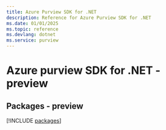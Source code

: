 ```yaml
---
title: Azure Purview SDK for .NET
description: Reference for Azure Purview SDK for .NET
ms.date: 01/01/2025
ms.topic: reference
ms.devlang: dotnet
ms.service: purview
---
```

# Azure purview SDK for .NET - preview
## Packages - preview
[!INCLUDE [packages](purview-index.md)]